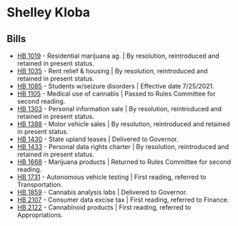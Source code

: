 # Shelley Kloba
## Bills
* [HB 1019](/bill/2021-22/hb/1019/) - Residential marijuana ag. | By resolution, reintroduced and retained in present status.
* [HB 1035](/bill/2021-22/hb/1035/) - Rent relief & housing | By resolution, reintroduced and retained in present status.
* [HB 1085](/bill/2021-22/hb/1085/) - Students w/seizure disorders | Effective date 7/25/2021.
* [HB 1105](/bill/2021-22/hb/1105/) - Medical use of cannabis | Passed to Rules Committee for second reading.
* [HB 1303](/bill/2021-22/hb/1303/) - Personal information sale | By resolution, reintroduced and retained in present status.
* [HB 1388](/bill/2021-22/hb/1388/) - Motor vehicle sales | By resolution, reintroduced and retained in present status.
* [HB 1430](/bill/2021-22/hb/1430/) - State upland leases | Delivered to Governor.
* [HB 1433](/bill/2021-22/hb/1433/) - Personal data rights charter | By resolution, reintroduced and retained in present status.
* [HB 1668](/bill/2021-22/hb/1668/) - Marijuana products | Returned to Rules Committee for second reading.
* [HB 1731](/bill/2021-22/hb/1731/) - Autonomous vehicle testing | First reading, referred to Transportation.
* [HB 1859](/bill/2021-22/hb/1859/) - Cannabis analysis labs | Delivered to Governor.
* [HB 2107](/bill/2021-22/hb/2107/) - Consumer data excise tax | First reading, referred to Finance.
* [HB 2122](/bill/2021-22/hb/2122/) - Cannabinoid products | First reading, referred to Appropriations.
